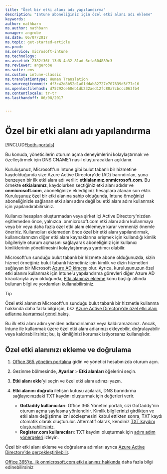 ```yaml
---
title: "Özel bir etki alanı adı yapılandırma"
description: "Intune aboneliğiniz için özel etki alanı adı ekleme"
keywords: 
author: nathbarn
ms.author: nathbarn
manager: angrobe
ms.date: 06/07/2017
ms.topic: get-started-article
ms.prod: 
ms.service: microsoft-intune
ms.technology: 
ms.assetid: 2382f36f-13d8-4a32-81ad-6cfa604889c3
ms.reviewer: angerobe
ms.suite: ems
ms.custom: intune-classic
ms.translationtype: Human Translation
ms.sourcegitcommit: df3c42d8b52d1a01ddab82727e707639d5f77c16
ms.openlocfilehash: d75292ce60eb1db232aed12fc80a7cbccc063fb4
ms.contentlocale: tr-tr
ms.lasthandoff: 06/08/2017


---
```



# <a name="configure-a-custom-domain-name"></a>Özel bir etki alanı adı yapılandırma

[!INCLUDE[both-portals](./includes/note-for-both-portals.md)]

Bu konuda, yöneticilerin oturum açma deneyimlerini kolaylaştırmak ve özelleştirmek için DNS CNAME’i nasıl oluşturacakları açıklanır.

Kuruluşunuz, Microsoft'un Intune gibi bulut tabanlı bir hizmetine kaydolduğunda size Azure Active Directory'de (AD) barındırılan, şuna benzeyen bir ilk etki alanı adı verilir: **etkialanınız.onmicrosoft.com**. Bu örnekte **etkialanınız**, kaydolurken seçtiğiniz etki alanı adıdır ve **onmicrosoft.com**, aboneliğinize eklediğiniz hesaplara atanan son ektir. Kuruluşunuz özel bir etki alanına sahip olduğunda, Intune örneğinizi aboneliğinizle sağlanan etki alanı adını değil bu etki alanı adını kullanmak için yapılandırabilirsiniz.

Kullanıcı hesapları oluşturmadan veya şirket içi Active Directory'nizden eşitlemeden önce, yalnızca .onmicrosoft.com etki alanı adını kullanmaya veya bir veya daha fazla özel etki alanı eklemeye karar vermenizi önemle öneririz. Kullanıcıları eklemeden önce özel bir etki alanı yapılandırmak, kullanıcılarınızın diğer etki alanı kaynaklarına erişmek için kullandığı kimlik bilgileriyle oturum açmasını sağlayarak aboneliğiniz için kullanıcı kimliklerinin yönetilmesini kolaylaştırmaya yardımcı olabilir.

Microsoft'un sunduğu bulut tabanlı bir hizmete abone olduğunuzda, sizin hizmet örneğiniz bulut tabanlı hizmetiniz için kimlik ve dizin hizmetleri sağlayan bir Microsoft [Azure AD kiracısı](http://technet.microsoft.com/library/jj573650.aspx#BKMK_WhatIsAnAzureADTenant) olur. Ayrıca, kuruluşunuzun özel etki alanını kullanmak için Intune’u yapılandırma görevleri diğer Azure AD kiracılarıyla aynı olduğunda, [Etki alanınızı ekleme](https://azure.microsoft.com/documentation/articles/active-directory-add-domain/) konu başlığı altında bulunan bilgi ve yordamları kullanabilirsiniz.

> [!TIP]
> Özel etki alanınızı Microsoft'un sunduğu bulut tabanlı bir hizmetle kullanma hakkında daha fazla bilgi için, bkz [Azure Active Directory’de özel etki alanı adlarına kavramsal genel bakış](https://azure.microsoft.com/documentation/articles/active-directory-add-domain-concepts/).

Bu ilk etki alanı adını yeniden adlandırılamaz veya kaldıramazsınız. Ancak, Intune ile kullanmak üzere özel etki alanı adlarınızı ekleyebilir, doğrulayabilir veya kaldırabilirsiniz; bu, iş kimliğinizi korumak istiyorsanız kullanışlıdır.

## <a name="to-add-and-verify-your-custom-domain"></a>Özel etki alanınızı ekleme ve doğrulama

1. [Office 365 yönetim portalına](https://portal.office.com/Admin/Default.aspx) gidin ve yönetici hesabınızda oturum açın.

2. Gezinme bölmesinde, **Ayarlar** &gt; **Etki alanları** öğelerini seçin.

3. **Etki alanı ekle**’yi seçin ve özel etki alanı adınızı yazın.

4. **Etki alanını doğrula** iletişim kutusu açılarak, DNS barındırma sağlayıcınızdaki TXT kaydını oluşturmak için değerleri verir.
    - **GoDaddy kullanıcıları**: Office 365 Yönetim portalı, sizi GoDaddy'nin oturum açma sayfasına yönlendirir. Kimlik bilgilerinizi girdikten ve etki alanı değiştirme izni sözleşmesini kabul ettikten sonra, TXT kaydı otomatik olarak oluşturulur. Alternatif olarak, kendiniz [TXT kaydını oluşturabilirsiniz](https://support.office.com/article/Create-DNS-records-at-GoDaddy-for-Office-365-f40a9185-b6d5-4a80-bb31-aa3bb0cab48a).
    - **Register.com kullanıcıları**: TXT kaydını oluşturmak için [adım adım yönergeleri](https://support.office.com/article/Create-DNS-records-at-Register-com-for-Office-365-55bd8c38-3316-48ae-a368-4959b2c1684e#BKMK_verify) izleyin.

Özel bir etki alanı ekleme ve doğrulama adımları ayrıca [Azure Active Directory'de gerçekleştirilebilir](https://azure.microsoft.com/documentation/articles/active-directory-add-domain/).

[Office 365'te, ilk onmicrosoft.com etki alanınız hakkında](https://support.office.com/article/About-your-initial-onmicrosoft-com-domain-in-Office-365-B9FC3018-8844-43F3-8DB1-1B3A8E9CFD5A) daha fazla bilgi edinebilirsiniz

